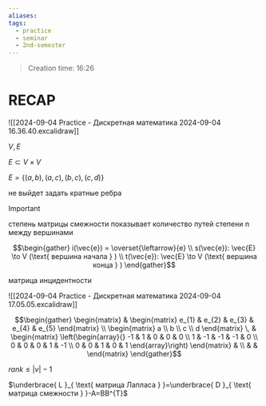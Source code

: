 ```yaml
---
aliases: 
tags:
  - practice
  - seminar
  - 2nd-semester
---
```


> Creation time: 16:26

# RECAP

![[2024-09-04 Practice - Дискретная математика 2024-09-04 16.36.40.excalidraw]]

$V, E$

$E \subset V \times V$

$E= \{ (a,b), (a,c), (b,c), (c,d) \}$

не выйдет задать кратные ребра

>[!IMPORTANT]
>степень матрицы смежности показывает количество путей степени n между вершинами

$$\begin{gather}
i(\vec{e}) =  \overset{\leftarrow}{e}  \\
s(\vec{e}): \vec{E} \to V (\text{ вершина начала } ) \\
t(\vec{e}): \vec{E} \to V (\text{ вершина конца } )
\end{gather}$$

матрица инцидентности 

![[2024-09-04 Practice - Дискретная математика 2024-09-04 17.05.05.excalidraw]]


$$\begin{gather}
\begin{matrix}
 & \begin{matrix}
e_{1} & e_{2} & e_{3} & e_{4} & e_{5}
\end{matrix} \\ 
\begin{matrix}
a \\
b \\
c \\
d
\end{matrix} \, & \begin{matrix}
\left(\begin{array}{}
-1 & 1 & 0 & 0 & 0 \\
1 & -1 & -1 & -1 & 0 \\
0 & 0 & 0 & 1 & -1 \\
0 & 0 & 1 & 0 & 1
\end{array}\right)
\end{matrix} 
 &  \\ &  & 
\end{matrix}
\end{gather}$$

$rank \leq |v|-1$

$\underbrace{ L }_{ \text{ матрица Лапласа } }=\underbrace{ D }_{ \text{ матрица смежности } }-A=BB^{T}$
